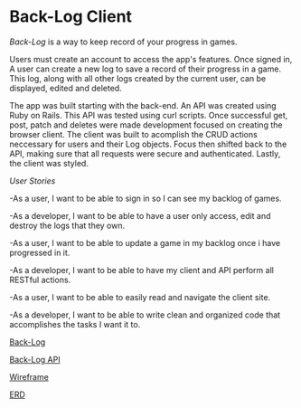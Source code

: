 # Back-Log Client

_Back-Log_ is a way to keep record of your progress in games.

Users must create an account to access the app's features. Once signed in,
A user can create a new log to save a record of their progress in a game.
This log, along with all other logs created by the current user, can be displayed,
edited and deleted.

The app was built starting with the back-end. An API was created using Ruby on Rails.
This API was tested using curl scripts. Once successful get, post, patch and deletes
were made development focused on creating the browser client. The client was built
to acomplish the CRUD actions neccessary for users and their Log objects. Focus then
shifted back to the API, making sure that all requests were secure and authenticated.
Lastly, the client was styled.

_User Stories_

-As a user, I want to be able to sign in so I can see my backlog of games.

-As a developer, I want to be able to have a user only access, edit and destroy
the logs that they own.

-As a user, I want to be able to update a game in my backlog once i have progressed in it.

-As a developer, I want to be able to have my client and API perform all RESTful actions.

-As a user, I want to be able to easily read and navigate the client site.

-As a developer, I want to be able to write clean and organized code that
accomplishes the tasks I want it to.

[Back-Log](https://james-coombs.github.io/back-log-client/)

[Back-Log API](https://github.com/james-coombs/back-log-api)

[Wireframe](http://i.imgur.com/9ja2CUn.jpg)

[ERD](http://i.imgur.com/rj8ZSJE.jpg)
